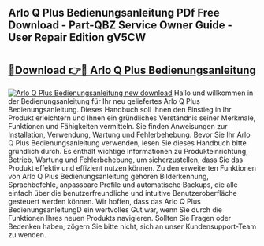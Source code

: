 ## Arlo Q Plus Bedienungsanleitung PDf Free Download - Part-QBZ Service Owner Guide - User Repair Edition gV5CW

# <h2><a href="http://df3dycg.blite.top/?on=Arlo+Q+Plus+Bedienungsanleitung">🔗Download 👉🔴 Arlo Q Plus Bedienungsanleitung</a></h2>

[![Arlo Q Plus Bedienungsanleitung new download](https://i.imgur.com/lujVjoI.png)](http://df3dycg.blite.top/?on=Arlo+Q+Plus+Bedienungsanleitung)
Hallo und willkommen in der Bedienungsanleitung für Ihr neu geliefertes Arlo Q Plus Bedienungsanleitung. Dieses Handbuch soll Ihnen den Einstieg in Ihr Produkt erleichtern und Ihnen ein gründliches Verständnis seiner Merkmale, Funktionen und Fähigkeiten vermitteln. Sie finden Anweisungen zur Installation, Verwendung, Wartung und Fehlerbehebung. Bevor Sie Ihr Arlo Q Plus Bedienungsanleitung verwenden, lesen Sie dieses Handbuch bitte gründlich durch. Es enthält wichtige Informationen zu Produkteinrichtung, Betrieb, Wartung und Fehlerbehebung, um sicherzustellen, dass Sie das Produkt effektiv und effizient nutzen können. Zu den erweiterten Funktionen von Arlo Q Plus Bedienungsanleitung gehören Bilderkennung, Sprachbefehle, anpassbare Profile und automatische Backups, die alle einfach über die benutzerfreundliche und intuitive Benutzeroberfläche gesteuert werden können. Wir hoffen, dass das Arlo Q Plus BedienungsanleitungD ein wertvolles Gut war, wenn Sie durch die Funktionen Ihres neuen Produkts navigieren. Sollten Sie Fragen oder Bedenken haben, zögern Sie bitte nicht, sich an unser Kundensupport-Team zu wenden.
